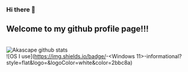 ### Hi there 👋
## Welcome to my github profile page!!!
<br>![Akascape github stats](https://github-readme-stats.vercel.app/api?username=Akascape&show_icons=true&theme=dracula)
<br> ![OS I use](https://img.shields.io/badge/<OS>-<Windows 11>-informational?style=flat&logo=<Windows>&logoColor=white&color=2bbc8a)


